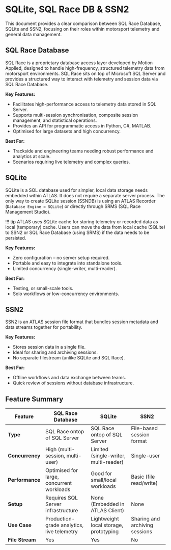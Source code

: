 # SQLite, SQL Race DB & SSN2

This document provides a clear comparison between SQL Race Database, SQLite and SSN2, focusing on their roles within motorsport telemetry and general data management.

## SQL Race Database

SQL Race is a proprietary database access layer developed by Motion Applied, designed to handle high-frequency, structured telemetry data from motorsport environments. SQL Race sits on top of Microsoft SQL Server and provides a structured way to interact with telemetry and session data via SQL Race Database.

**Key Features:**

- Facilitates high-performance access to telemetry data stored in SQL Server.
- Supports multi-session synchronisation, composite session management, and statistical operations.
- Provides an API  for programmatic access in Python, C#, MATLAB.
- Optimised for large datasets and high concurrency.

**Best For:**

- Trackside and engineering teams needing robust performance and analytics at scale.
- Scenarios requiring live telemetry and complex queries.

## SQLite

SQLite is a SQL database used for simpler, local data storage needs embedded within ATLAS. It does not require a separate server process. The only way to create SQLite session (SSNDB) is using an ATLAS Recorder (`Database Engine = SQLite`) or directly through SRMS (SQL Race Management Studio). 

!!! tip
    ATLAS uses SQLite cache for storing telemetry or recorded data as local (temporary) cache. Users can move the data from local cache (SQLite) to SSN2 or SQL Race Database (using SRMS) if the data needs to be persisted. 

**Key Features:**

- Zero configuration – no server setup required.
- Portable and easy to integrate into standalone tools.
- Limited concurrency (single-writer, multi-reader).

**Best For:**

- Testing, or small-scale tools.
- Solo workflows or low-concurrency environments.

## SSN2 

SSN2 is an ATLAS session file format that bundles session metadata and data streams together for portability.

**Key Features:**

- Stores session data in a single file.
- Ideal for sharing and archiving sessions.
- No separate filestream (unlike SQLite and SQL Race).

**Best For:**

- Offline workflows and data exchange between teams.
- Quick review of sessions without database infrastructure.

## Feature Summary

| Feature             | **SQL Race Database**                     | **SQLite**                              | **SSN2**                          |
|---------------------|-----------------------------------------------|----------------------------------------|-----------------------------------|
| **Type**           | SQL Race ontop of SQL Server              | SQL Race ontop of SQL Server                     | File-based session format        |
| **Concurrency**    | High (multi-session, multi-user)            | Limited (single-writer, multi-reader) | Single-user                      |
| **Performance**    | Optimised for large, concurrent workloads   | Good for small/local workloads        | Basic (file read/write)          |
| **Setup**          | Requires SQL Server infrastructure          | None (Embedded in ATLAS Client)                           | None                             |
| **Use Case**       | Production-grade analytics, live telemetry  | Lightweight local storage, prototyping| Sharing and archiving sessions   |
| **File Stream**    | Yes                                         | Yes                                   | No                               |
